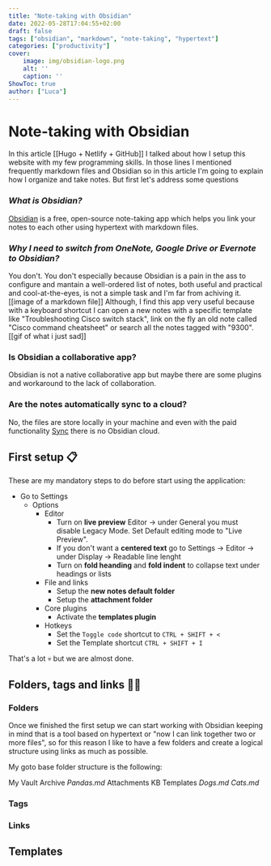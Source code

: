 ```yaml
---
title: "Note-taking with Obsidian"
date: 2022-05-28T17:04:55+02:00
draft: false
tags: ["obsidian", "markdown", "note-taking", "hypertext"]
categories: ["productivity"]
cover:
	image: img/obsidian-logo.png
	alt: ''
	caption: ''
ShowToc: true
author: ["Luca"]
---
```


# Note-taking with Obsidian
In this article [[Hugo + Netlify + GitHub]] I talked about how I setup this website with my few programming skills. In those lines I mentioned frequently markdown files and Obsidian so in this article I'm going to explain how I organize and take notes. But first let's address some questions

### *What is Obsidian?* 
[Obsidian](https://obsidian.md/) is a free, open-source note-taking app which helps you link your notes to each other using hypertext with markdown files.

### *Why I need to switch from OneNote, Google Drive or Evernote to Obsidian?*
You don't. You don't especially because Obsidian is a pain in the ass to configure and mantain a well-ordered list of notes, both useful and practical and cool-at-the-eyes, is not a simple task and I'm far from achiving it.
[[image of a markdown file]]
Although, I find this app very useful because with a keyboard shortcut I can open a new notes with a specific template like "Troubleshooting Cisco switch stack", link on the fly an old note called "Cisco command cheatsheet" or search all the notes tagged with "9300".
[[gif of what i just sad]]

### Is Obsidian a collaborative app?
Obsidian is not a native collaborative app but maybe there are some plugins and workaround to the lack of collaboration.

### Are the notes automatically sync to a cloud?
No, the files are store locally in your machine and even with the paid functionality [Sync](https://obsidian.md/sync) there is no Obsidian cloud.

## First setup 📋
These are my mandatory steps to do before start using the application:

- Go to Settings
	- Options
		- Editor
			- Turn on **live preview** Editor -> under General you must disable Legacy Mode. Set Default editing mode to "Live Preview".
			- If you don't want a **centered text** go to Settings -> Editor -> under Display -> Readable line lenght
			- Turn on **fold heanding** and **fold indent** to collapse text under headings or lists
		- File and links
			- Setup the **new notes default folder**
			- Setup the **attachment folder**
		- Core plugins
			- Activate the **templates plugin**
		- Hotkeys
			- Set the `Toggle code` shortcut to `CTRL + SHIFT + <`
			- Set the Template shortcut `CTRL + SHIFT + I`

That's a lot :skull: but we are almost done.

## Folders, tags and links 📁🔗
### Folders
Once we finished the first setup we can start working with Obsidian keeping in mind that is a tool based on hypertext or "now I can link together two or more files", so for this reason I like to have a few folders and create a logical structure using links as much as possible.

My goto base folder structure is the following:

My Vault
	Archive
		*Pandas.md*
	Attachments
	KB
	Templates
*Dogs.md*
*Cats.md*

### Tags

### Links

## Templates